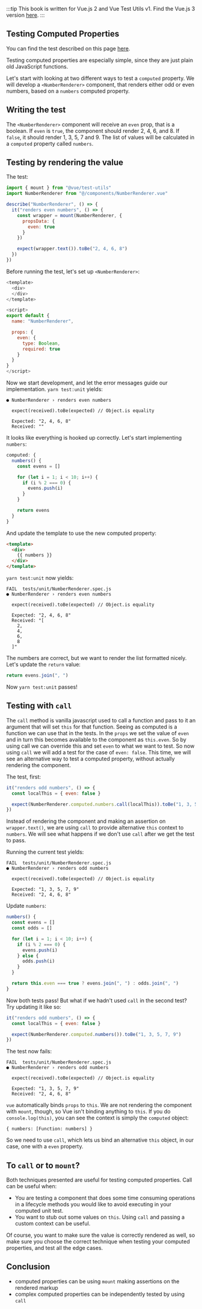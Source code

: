 :::tip This book is written for Vue.js 2 and Vue Test Utils v1.
Find the Vue.js 3 version [here](/v3/).
:::

## Testing Computed Properties

You can find the test described on this page [here](https://github.com/lmiller1990/vue-testing-handbook/tree/master/demo-app/tests/unit/NumberRenderer.spec.js).

Testing computed properties are especially simple, since they are just plain old JavaScript functions.

Let's start with looking at two different ways to test a `computed` property. We will develop a `<NumberRenderer>` component, that renders either odd or even numbers, based on a `numbers` computed property. 

## Writing the test

The `<NumberRenderer>` component will receive an `even` prop, that is a boolean. If `even` is `true`, the component should render 2, 4, 6, and 8. If `false`, it should render 1, 3, 5, 7 and 9. The list of values will be calculated in a `computed` property called `numbers`.

## Testing by rendering the value

The test:

```js
import { mount } from "@vue/test-utils"
import NumberRenderer from "@/components/NumberRenderer.vue"

describe("NumberRenderer", () => {
  it("renders even numbers", () => {
    const wrapper = mount(NumberRenderer, {
      propsData: {
        even: true
      }
    })

    expect(wrapper.text()).toBe("2, 4, 6, 8")
  })
})
```

Before running the test, let's set up `<NumberRenderer>`:

```js
<template>
  <div>
  </div>
</template>

<script>
export default {
  name: "NumberRenderer",

  props: {
    even: {
      type: Boolean,
      required: true
    }
  }
}
</script>
```

Now we start development, and let the error messages guide our implementation. `yarn test:unit` yields:

```
● NumberRenderer › renders even numbers

  expect(received).toBe(expected) // Object.is equality

  Expected: "2, 4, 6, 8"
  Received: ""
```

It looks like everything is hooked up correctly. Let's start implementing `numbers`:

```js
computed: {
  numbers() {
    const evens = []

    for (let i = 1; i < 10; i++) {
      if (i % 2 === 0) {
        evens.push(i)
      }
    }

    return evens
  }
}
```

And update the template to use the new computed property:

```html
<template>
  <div>
    {{ numbers }}
  </div>
</template>
```

`yarn test:unit` now yields:

```
FAIL  tests/unit/NumberRenderer.spec.js
● NumberRenderer › renders even numbers

  expect(received).toBe(expected) // Object.is equality

  Expected: "2, 4, 6, 8"
  Received: "[
    2,
    4,
    6,
    8
  ]"
```

The numbers are correct, but we want to render the list formatted nicely. Let's update the `return` value:

```js
return evens.join(", ")
```

Now `yarn test:unit` passes! 

## Testing with `call` 

The `call` method is vanilla javascript used to call a function and pass to it an argument that will set `this` for that function. Seeing as computed is a function we can use that in the tests. In the `props` we set the value of `even` and in turn this becomes available to the component as `this.even`. So by using call we can override this and set `even` to what we want to test. So now using `call` we will add a test for the case of `even: false`. This time, we will see an alternative way to test a computed property, without actually rendering the component.

The test, first:

```js
it("renders odd numbers", () => {
  const localThis = { even: false }

  expect(NumberRenderer.computed.numbers.call(localThis)).toBe("1, 3, 5, 7, 9")
})
```

Instead of rendering the component and making an assertion on `wrapper.text()`, we are using `call` to provide alternative `this` context to `numbers`. We will see what happens if we don't use `call` after we get the test to pass.

Running the current test yields:

```
FAIL  tests/unit/NumberRenderer.spec.js
● NumberRenderer › renders odd numbers

  expect(received).toBe(expected) // Object.is equality

  Expected: "1, 3, 5, 7, 9"
  Received: "2, 4, 6, 8"
```

Update `numbers`:


```js
numbers() {
  const evens = []
  const odds = []

  for (let i = 1; i < 10; i++) {
    if (i % 2 === 0) {
      evens.push(i)
    } else {
      odds.push(i)
    }
  }

  return this.even === true ? evens.join(", ") : odds.join(", ")
}
```

Now both tests pass! But what if we hadn't used `call` in the second test? Try updating it like so:

```js
it("renders odd numbers", () => {
  const localThis = { even: false }

  expect(NumberRenderer.computed.numbers()).toBe("1, 3, 5, 7, 9")
})
```

The test now fails:

```
FAIL  tests/unit/NumberRenderer.spec.js
● NumberRenderer › renders odd numbers

  expect(received).toBe(expected) // Object.is equality

  Expected: "1, 3, 5, 7, 9"
  Received: "2, 4, 6, 8"
```

`vue` automatically binds `props` to `this`. We are not rendering the component with `mount`, though, so Vue isn't binding anything to `this`. If you do `console.log(this)`, you can see the context is simply the `computed` object:

```
{ numbers: [Function: numbers] }
```

So we need to use `call`, which lets us bind an alternative `this` object, in our case, one with a `even` property.

## To `call` or to `mount`?

Both techniques presented are useful for testing computed properties. Call can be useful when:

- You are testing a component that does some time consuming operations in a lifecycle methods you would like to avoid executing in your computed unit test.
- You want to stub out some values on `this`. Using `call` and passing a custom context can be useful. 

Of course, you want to make sure the value is correctly rendered as well, so make sure you choose the correct technique when testing your computed properties, and test all the edge cases.

## Conclusion

- computed properties can be using `mount` making assertions on the rendered markup
- complex computed properties can be independently tested by using `call`

